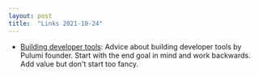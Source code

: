 ```yaml
---
layout: post
title:  "Links 2021-10-24"
---
```


- [Building developer tools](https://twitter.com/funcofjoe/status/1447307404538892289?s=12): Advice about building developer tools by Pulumi founder. Start with the end goal in mind and work backwards. Add value but don't start too fancy.
